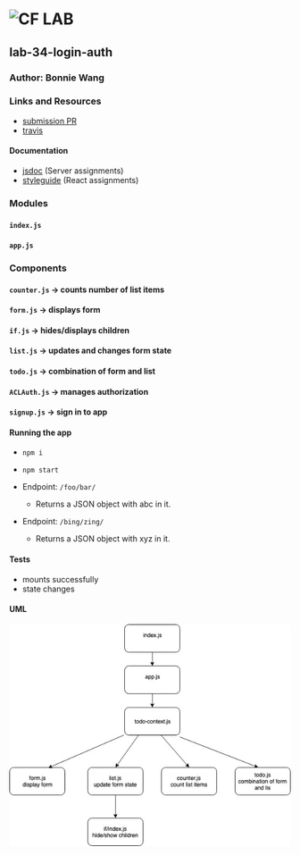 # ![CF](http://i.imgur.com/7v5ASc8.png) LAB

## lab-34-login-auth

### Author: Bonnie Wang

### Links and Resources

- [submission PR](https://github.com/jcbwang/lab-34-login-auth/edit/master/README.md)
- [travis](https://www.travis-ci.com/401-advanced-javascript-bw/lab-33-context-api-part2)

#### Documentation

- [jsdoc](http://xyz.com) (Server assignments)
- [styleguide](http://xyz.com) (React assignments)

### Modules

#### `index.js`

#### `app.js`

### Components

#### `counter.js` -> counts number of list items

#### `form.js` -> displays form

#### `if.js` -> hides/displays children

#### `list.js` -> updates and changes form state

#### `todo.js` -> combination of form and list

#### `ACLAuth.js` -> manages authorization

#### `signup.js` -> sign in to app

#### Running the app

- `npm i`
- `npm start`
- Endpoint: `/foo/bar/`
  - Returns a JSON object with abc in it.
- Endpoint: `/bing/zing/`

  - Returns a JSON object with xyz in it.

#### Tests

- mounts successfully
- state changes

#### UML

![](./assets/uml.jpg)
